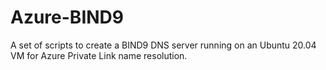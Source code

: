# Azure-BIND9
A set of scripts to create a BIND9 DNS server running on an Ubuntu 20.04 VM for Azure Private Link name resolution.
